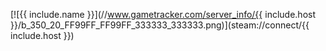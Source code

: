 [![{{ include.name }}](//www.gametracker.com/server_info/{{ include.host }}/b_350_20_FF99FF_FF99FF_333333_333333.png)](steam://connect/{{ include.host }})
